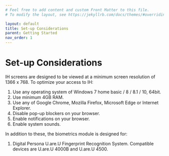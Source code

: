 ```yaml
---
# Feel free to add content and custom Front Matter to this file.
# To modify the layout, see https://jekyllrb.com/docs/themes/#overriding-theme-defaults

layout: default
title: Set-up Considerations
parent: Getting Started
nav_order: 1
---
```


# Set-up Considerations
IH screens are designed to be viewed at a minimum screen resolution of 1366 x 768. 
To optimize your access to IH:
1.	Use any operating system of Windows 7 home basic / 8 / 8.1 / 10, 64bit.
2.	Use minimum 4GB RAM.
3.	Use any of Google Chrome, Mozilla Firefox, Microsoft Edge or Internet Explorer.
4.	Disable pop-up blockers on your browser.
5.	Enable notifications on your browser.
6.	Enable system sounds.

In addition to these, the biometrics module is designed for:
1.	Digital Persona U.are.U Fingerprint Recognition System. Compatible devices are U.are.U 4000B and U.are.U 4500.


